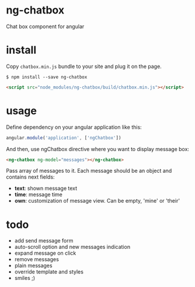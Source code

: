 # ng-chatbox
Chat box component for angular

# install
Copy `chatbox.min.js` bundle to your site and plug it on the page.
```
$ npm install --save ng-chatbox
```
```html
<script src="node_modules/ng-chatbox/build/chatbox.min.js"></script>
```

# usage
Define dependency on your angular application like this:
```javascript
angular.module('application', ['ngChatbox'])
```
And then, use ngChatbox directive where you want to display message box:
```html
<ng-chatbox ng-model="messages"></ng-chatbox>
```
Pass array of messages to it.
Each message should be an object and contains next fields:
- **text**: shown message text
- **time**: message time
- **own**: customization of message view. Can be empty, 'mine' or 'their'

# todo
* add send message form
* auto-scroll option and new messages indication
* expand message on click
* remove messages
* plain messages
* override template and styles
* smiles ;)